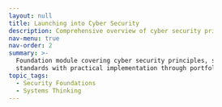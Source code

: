```yaml
---
layout: null
title: Launching into Cyber Security
description: Comprehensive overview of cyber security principles and secure system design
nav-menu: true
nav-order: 2
summary: >-
  Foundation module covering cyber security principles, secure system design, and professional
  standards with practical implementation through portfolio artefacts.
topic_tags:
  - Security Foundations
  - Systems Thinking
---
```


<!DOCTYPE html>
<html lang="en">
<head>
    <meta charset="UTF-8">
    <meta name="viewport" content="width=device-width, initial-scale=1.0">
    <title>Launching into Cyber Security | MSc Portfolio</title>
    <style>
        * {
            margin: 0;
            padding: 0;
            box-sizing: border-box;
        }

        :root {
            --primary: #00d4ff;
            --secondary: #0066ff;
            --dark: #0a0e27;
            --darker: #050816;
            --text: #e4e4e7;
            --text-secondary: #a1a1aa;
            --accent: #7c3aed;
            --success: #10b981;
            --warning: #f59e0b;
        }

        body {
            font-family: -apple-system, BlinkMacSystemFont, 'Segoe UI', system-ui, sans-serif;
            background: var(--darker);
            color: var(--text);
            line-height: 1.6;
            overflow-x: hidden;
        }

        /* Animated Background */
        .animated-bg {
            position: fixed;
            top: 0;
            left: 0;
            width: 100%;
            height: 100%;
            z-index: -1;
            background: linear-gradient(135deg, var(--darker) 0%, var(--dark) 100%);
        }

        .animated-bg::before {
            content: '';
            position: absolute;
            width: 200%;
            height: 200%;
            background: 
                radial-gradient(circle at 20% 50%, rgba(0, 212, 255, 0.1) 0%, transparent 50%),
                radial-gradient(circle at 80% 80%, rgba(124, 58, 237, 0.1) 0%, transparent 50%);
            animation: gradientShift 20s ease infinite;
        }

        @keyframes gradientShift {
            0%, 100% { transform: translate(0, 0); }
            50% { transform: translate(-50px, -50px); }
        }

        /* Navigation */
        nav {
            position: fixed;
            top: 0;
            width: 100%;
            padding: 1.5rem 5%;
            background: rgba(10, 14, 39, 0.8);
            backdrop-filter: blur(10px);
            z-index: 1000;
            border-bottom: 1px solid rgba(255, 255, 255, 0.1);
        }

        nav .container {
            max-width: 1400px;
            margin: 0 auto;
            display: flex;
            justify-content: space-between;
            align-items: center;
        }

        .logo {
            font-size: 1.5rem;
            font-weight: 700;
            background: linear-gradient(135deg, var(--primary), var(--accent));
            -webkit-background-clip: text;
            -webkit-text-fill-color: transparent;
            background-clip: text;
            text-decoration: none;
        }

        .nav-links {
            display: flex;
            gap: 2rem;
            list-style: none;
        }

        .nav-links a {
            color: var(--text);
            text-decoration: none;
            font-weight: 500;
            transition: all 0.3s ease;
        }

        /* Module Hero */
        .module-hero {
            padding: 8rem 5% 4rem;
            position: relative;
        }

        .module-hero-content {
            max-width: 1400px;
            margin: 0 auto;
            background: linear-gradient(135deg, rgba(0, 212, 255, 0.1), rgba(124, 58, 237, 0.1));
            border-radius: 24px;
            padding: 4rem 3rem;
            border: 1px solid rgba(255, 255, 255, 0.1);
            position: relative;
            overflow: hidden;
        }

        .module-hero-content::before {
            content: '';
            position: absolute;
            top: -50%;
            right: -50%;
            width: 200%;
            height: 200%;
            background: radial-gradient(circle, rgba(0, 212, 255, 0.1), transparent);
            animation: rotate 20s linear infinite;
        }

        @keyframes rotate {
            from { transform: rotate(0deg); }
            to { transform: rotate(360deg); }
        }

        .module-hero-content > * {
            position: relative;
            z-index: 1;
        }

        .module-badge {
            display: inline-block;
            background: rgba(0, 212, 255, 0.2);
            color: var(--primary);
            padding: 0.5rem 1.5rem;
            border-radius: 50px;
            font-size: 0.9rem;
            font-weight: 600;
            margin-bottom: 1.5rem;
            border: 1px solid rgba(0, 212, 255, 0.3);
        }

        .module-hero h1 {
            font-size: clamp(2.5rem, 5vw, 4rem);
            font-weight: 800;
            margin-bottom: 1.5rem;
            background: linear-gradient(135deg, #fff 0%, var(--primary) 100%);
            -webkit-background-clip: text;
            -webkit-text-fill-color: transparent;
            background-clip: text;
        }

        .module-hero p {
            font-size: 1.2rem;
            color: var(--text-secondary);
            line-height: 1.8;
            max-width: 900px;
        }

        /* Main Content */
        .main-content {
            max-width: 1400px;
            margin: 0 auto;
            padding: 4rem 5%;
        }

        .section-header {
            text-align: center;
            margin-bottom: 4rem;
        }

        .section-header h2 {
            font-size: 2.5rem;
            margin-bottom: 1rem;
            color: var(--text);
        }

        .section-header p {
            color: var(--text-secondary);
            font-size: 1.1rem;
        }

        .divider {
            width: 60px;
            height: 4px;
            background: linear-gradient(90deg, var(--primary), var(--accent));
            margin: 1rem auto;
            border-radius: 2px;
        }

        /* Learning Outcomes Grid */
        .outcomes-grid {
            display: grid;
            grid-template-columns: repeat(auto-fit, minmax(280px, 1fr));
            gap: 2rem;
            margin-bottom: 6rem;
        }

        .outcome-card {
            background: rgba(255, 255, 255, 0.03);
            border-radius: 20px;
            padding: 2.5rem;
            border: 1px solid rgba(255, 255, 255, 0.1);
            transition: all 0.3s ease;
        }

        .outcome-card:hover {
            background: rgba(255, 255, 255, 0.05);
            border-color: var(--primary);
            transform: translateY(-10px);
            box-shadow: 0 20px 40px rgba(0, 212, 255, 0.2);
        }

        .outcome-icon {
            width: 60px;
            height: 60px;
            background: linear-gradient(135deg, var(--primary), var(--accent));
            border-radius: 50%;
            display: flex;
            align-items: center;
            justify-content: center;
            font-size: 2rem;
            margin-bottom: 1.5rem;
        }

        .outcome-card h3 {
            color: var(--primary);
            margin-bottom: 1rem;
            font-size: 1.3rem;
        }

        .outcome-card p {
            color: var(--text-secondary);
            line-height: 1.7;
        }

        /* Artefacts Section */
        .artefacts-section {
            margin: 6rem 0;
        }

        .artefact {
            background: rgba(255, 255, 255, 0.03);
            border-radius: 20px;
            padding: 3rem;
            margin-bottom: 2rem;
            border-left: 5px solid var(--primary);
            border: 1px solid rgba(255, 255, 255, 0.1);
            border-left: 5px solid var(--primary);
            transition: all 0.3s ease;
        }

        .artefact:hover {
            background: rgba(255, 255, 255, 0.05);
            transform: translateX(10px);
        }

        .artefact-header {
            display: flex;
            align-items: center;
            gap: 1rem;
            margin-bottom: 1.5rem;
            flex-wrap: wrap;
        }

        .artefact-icon {
            font-size: 2.5rem;
        }

        .artefact-title {
            flex: 1;
            min-width: 200px;
        }

        .artefact-title h3 {
            color: var(--text);
            font-size: 1.5rem;
            margin-bottom: 0.5rem;
        }

        .unit-badge {
            display: inline-block;
            background: rgba(0, 212, 255, 0.1);
            color: var(--primary);
            padding: 0.3rem 1rem;
            border-radius: 20px;
            font-size: 0.85rem;
            font-weight: 600;
        }

        .artefact-content p {
            color: var(--text-secondary);
            line-height: 1.8;
            margin-bottom: 1rem;
        }

        .evidence-box {
            background: rgba(124, 58, 237, 0.1);
            border-left: 3px solid var(--accent);
            padding: 1.5rem;
            border-radius: 8px;
            margin: 1.5rem 0;
        }

        .evidence-box p {
            color: var(--text);
            margin: 0;
            font-size: 0.95rem;
        }

        .evidence-box a {
            color: var(--primary);
            text-decoration: none;
            font-weight: 600;
            transition: all 0.3s ease;
        }

        .evidence-box a:hover {
            color: var(--accent);
        }

        .feedback-box {
            background: rgba(16, 185, 129, 0.1);
            border-left: 3px solid var(--success);
            padding: 1.5rem;
            border-radius: 8px;
            margin: 1.5rem 0;
        }

        .feedback-box strong {
            color: var(--success);
        }

        /* SWOT Analysis */
        .swot-grid {
            display: grid;
            grid-template-columns: repeat(auto-fit, minmax(300px, 1fr));
            gap: 2rem;
            margin: 3rem 0;
        }

        .swot-card {
            background: rgba(255, 255, 255, 0.03);
            border-radius: 16px;
            padding: 2rem;
            border: 2px solid;
            transition: all 0.3s ease;
        }

        .swot-card.strengths {
            border-color: var(--success);
        }

        .swot-card.weaknesses {
            border-color: #ef4444;
        }

        .swot-card.opportunities {
            border-color: var(--warning);
        }

        .swot-card.threats {
            border-color: #8b5cf6;
        }

        .swot-card:hover {
            background: rgba(255, 255, 255, 0.05);
            transform: translateY(-5px);
        }

        .swot-card h3 {
            font-size: 1.5rem;
            margin-bottom: 1.5rem;
            display: flex;
            align-items: center;
            gap: 0.8rem;
        }

        .swot-card ul {
            list-style: none;
            padding: 0;
        }

        .swot-card li {
            padding: 0.8rem 0;
            padding-left: 2rem;
            position: relative;
            color: var(--text-secondary);
            line-height: 1.6;
        }

        .swot-card li::before {
            content: '→';
            position: absolute;
            left: 0;
            font-weight: bold;
        }

        .swot-card.strengths li::before { color: var(--success); }
        .swot-card.weaknesses li::before { color: #ef4444; }
        .swot-card.opportunities li::before { color: var(--warning); }
        .swot-card.threats li::before { color: #8b5cf6; }

        /* Action Plan */
        .action-plan {
            margin: 6rem 0;
        }

        .action-items {
            display: grid;
            gap: 2rem;
            margin-top: 3rem;
        }

        .action-item {
            background: rgba(255, 255, 255, 0.03);
            border-radius: 16px;
            padding: 2.5rem;
            border-top: 4px solid;
            transition: all 0.3s ease;
            border: 1px solid rgba(255, 255, 255, 0.1);
        }

        .action-item:nth-child(1) { border-top-color: var(--success); }
        .action-item:nth-child(2) { border-top-color: var(--primary); }
        .action-item:nth-child(3) { border-top-color: var(--warning); }
        .action-item:nth-child(4) { border-top-color: #ec4899; }
        .action-item:nth-child(5) { border-top-color: var(--accent); }

        .action-item:hover {
            background: rgba(255, 255, 255, 0.05);
            transform: translateY(-5px);
        }

        .action-header {
            display: flex;
            align-items: center;
            gap: 1rem;
            margin-bottom: 1.5rem;
        }

        .action-icon {
            width: 50px;
            height: 50px;
            border-radius: 50%;
            display: flex;
            align-items: center;
            justify-content: center;
            font-size: 1.5rem;
        }

        .action-item:nth-child(1) .action-icon { background: rgba(16, 185, 129, 0.2); }
        .action-item:nth-child(2) .action-icon { background: rgba(0, 212, 255, 0.2); }
        .action-item:nth-child(3) .action-icon { background: rgba(245, 158, 11, 0.2); }
        .action-item:nth-child(4) .action-icon { background: rgba(236, 72, 153, 0.2); }
        .action-item:nth-child(5) .action-icon { background: rgba(124, 58, 237, 0.2); }

        .action-content h4 {
            color: var(--text);
            font-size: 1.3rem;
            margin-bottom: 1rem;
        }

        .action-content p {
            color: var(--text-secondary);
            line-height: 1.7;
        }

        .action-footer {
            display: flex;
            justify-content: space-between;
            align-items: center;
            margin-top: 1.5rem;
            padding-top: 1.5rem;
            border-top: 1px solid rgba(255, 255, 255, 0.1);
        }

        .target-date {
            display: flex;
            align-items: center;
            gap: 0.5rem;
            padding: 0.5rem 1.2rem;
            border-radius: 20px;
            font-size: 0.9rem;
            font-weight: 600;
        }

        .action-item:nth-child(1) .target-date { background: rgba(16, 185, 129, 0.2); color: var(--success); }
        .action-item:nth-child(2) .target-date { background: rgba(0, 212, 255, 0.2); color: var(--primary); }
        .action-item:nth-child(3) .target-date { background: rgba(245, 158, 11, 0.2); color: var(--warning); }
        .action-item:nth-child(4) .target-date { background: rgba(236, 72, 153, 0.2); color: #ec4899; }
        .action-item:nth-child(5) .target-date { background: rgba(124, 58, 237, 0.2); color: var(--accent); }

        /* Conclusion */
        .conclusion-section {
            background: linear-gradient(135deg, rgba(0, 212, 255, 0.1), rgba(124, 58, 237, 0.1));
            border-radius: 24px;
            padding: 4rem 3rem;
            margin: 6rem 0;
            border: 1px solid rgba(255, 255, 255, 0.1);
        }

        .conclusion-header {
            display: flex;
            align-items: center;
            gap: 1.5rem;
            margin-bottom: 2rem;
        }

        .conclusion-icon {
            width: 70px;
            height: 70px;
            background: rgba(255, 255, 255, 0.1);
            border-radius: 50%;
            display: flex;
            align-items: center;
            justify-content: center;
            font-size: 2.5rem;
        }

        .conclusion-section h2 {
            font-size: 2.5rem;
            color: var(--text);
        }

        .conclusion-section p {
            color: var(--text);
            line-height: 1.8;
            font-size: 1.1rem;
            margin-bottom: 1.5rem;
        }

        /* Footer */
        footer {
            padding: 3rem 5%;
            border-top: 1px solid rgba(255, 255, 255, 0.1);
            text-align: center;
        }

        footer p {
            color: var(--text-secondary);
        }

        footer a {
            color: var(--primary);
            text-decoration: none;
        }

        /* Responsive */
        @media (max-width: 968px) {
            .nav-links {
                display: none;
            }

            .module-hero {
                padding: 6rem 5% 3rem;
            }

            .module-hero-content {
                padding: 3rem 2rem;
            }

            .outcomes-grid,
            .swot-grid {
                grid-template-columns: 1fr;
            }

            .artefact {
                padding: 2rem;
            }

            .artefact-header {
                flex-direction: column;
                align-items: flex-start;
            }
        }

        /* Smooth Scroll */
        html {
            scroll-behavior: smooth;
        }
    </style>
</head>
<body>
    <div class="animated-bg"></div>

    <!-- Navigation -->
    <nav>
        <div class="container">
            <a href="/" class="logo">DIOGO • CYBER SEC</a>
            <ul class="nav-links">
                <li><a href="/">Home</a></li>
                <li><a href="/about">About</a></li>
                <li><a href="#outcomes">Outcomes</a></li>
                <li><a href="#artefacts">Artefacts</a></li>
                <li><a href="#action-plan">Action Plan</a></li>
            </ul>
        </div>
    </nav>

    <!-- Module Hero -->
    <section class="module-hero">
        <div class="module-hero-content">
            <span class="module-badge">FOUNDATION MODULE</span>
            <h1>Launching into Cyber Security</h1>
            <p>
                This module provided a comprehensive overview of cyber security principles, secure system design, and professional standards. I implemented foundational concepts, regulatory frameworks, and ethical considerations in practical scenarios using portfolio artefacts. Throughout the process, I emphasised quantifiable results, effective communication, and systematic evaluation to foster ongoing enhancements.
            </p>
        </div>
    </section>

    <!-- Main Content -->
    <div class="main-content">
        <!-- Learning Outcomes -->
        <section id="outcomes">
            <div class="section-header">
                <h2>Learning Outcomes</h2>
                <div class="divider"></div>
                <p>Core competencies developed throughout this foundational module</p>
            </div>

            <div class="outcomes-grid">
                <div class="outcome-card">
                    <div class="outcome-icon">🛡️</div>
                    <h3>Core Concepts Mastery</h3>
                    <p>
                        Exhibit a comprehensive grasp of essential cyber security concepts (least privilege, defence-in-depth, secure-by-design, Zero Trust) and their foundational role in the development of resilient systems.
                    </p>
                </div>

                <div class="outcome-card">
                    <div class="outcome-icon">🎯</div>
                    <h3>Security Implementation</h3>
                    <p>
                        Implement security techniques (threat modelling, risk assessment, control selection) to guide design and operational decision-making within organisations.
                    </p>
                </div>

                <div class="outcome-card">
                    <div class="outcome-icon">📋</div>
                    <h3>Framework Assessment</h3>
                    <p>
                        Assess the efficacy of control frameworks (e.g., ISO/IEC 27001, NIST CSF 2.0) for aligned recommendations.
                    </p>
                </div>

                <div class="outcome-card">
                    <div class="outcome-icon">💬</div>
                    <h3>Communication Excellence</h3>
                    <p>
                        Appraise and communicate security findings to diverse audiences on risks and assurance.
                    </p>
                </div>
            </div>
        </section>

        <!-- Artefacts Section -->
        <section class="artefacts-section" id="artefacts">
            <div class="section-header">
                <h2>Artefacts and Feedback</h2>
                <div class="divider"></div>
                <p>Practical implementations and peer review throughout the module</p>
            </div>

            <!-- Artefact 1 -->
            <article class="artefact">
                <div class="artefact-header">
                    <span class="artefact-icon">💬</span>
                    <div class="artefact-title">
                        <h3>Collaborative Discussion 1 — Initial Post</h3>
                        <span class="unit-badge">UNIT 1</span>
                    </div>
                </div>
                <div class="artefact-content">
                    <p>
                        Introduced the Log4j case to frame economic, legal (GDPR), and reputational impacts of cyber security; advocated for proactive investment over reactive spending and underlined the relationship between compliance and trust.
                    </p>
                    <div class="evidence-box">
                        <p>
                            <strong>📁 Evidence:</strong>
                            <a href="/assets/LauchingIntoCybersecurity/Initial%20Post.pdf" target="_blank" rel="noopener">Initial Post.pdf</a>
                        </p>
                    </div>
                    <div class="feedback-box">
                        <p>
                            <strong>✓ Feedback:</strong> Formative comments suggested including specific case examples and clearer connections from risk to control to outcome in future posts.
                        </p>
                    </div>
                </div>
            </article>

            <!-- Artefact 2 -->
            <article class="artefact">
                <div class="artefact-header">
                    <span class="artefact-icon">📊</span>
                    <div class="artefact-title">
                        <h3>Unit 3 - Summary Post</h3>
                        <span class="unit-badge">UNIT 3</span>
                    </div>
                </div>
                <div class="artefact-content">
                    <p>
                        Consolidated insights from the Log4j discussion, highlighting economic impacts, regulatory obligations (GDPR Art. 32), and reputational effects, with peer-suggested real-world examples.
                    </p>
                    <div class="evidence-box">
                        <p>
                            <strong>📁 Evidence:</strong>
                            <a href="/assets/LauchingIntoCybersecurity/Summary%20Post.pdf" target="_blank" rel="noopener">Summary Post.pdf</a>
                        </p>
                    </div>
                    <div class="feedback-box">
                        <p>
                            <strong>✓ Feedback:</strong> Involvement of peers enhanced the justification for implementing patching and monitoring, while the precision of the recommendations was improved.
                        </p>
                    </div>
                </div>
            </article>

            <!-- Artefact 3 -->
            <article class="artefact">
                <div class="artefact-header">
                    <span class="artefact-icon">📊</span>
                    <div class="artefact-title">
                        <h3>Unit 3 - Summary Post</h3>
                        <span class="unit-badge">UNIT 3</span>
                    </div>
                </div>
                <div class="artefact-content">
                    <p>
                        Consolidated insights from the Log4j discussion, highlighting economic impacts, regulatory obligations (GDPR Art. 32), and reputational effects, with peer-suggested real-world examples.
                    </p>
                    <div class="evidence-box">
                        <p>
                            <strong>📁 Evidence:</strong>
                            <a href="/assets/LauchingIntoCybersecurity/Summary%20Post.pdf" target="_blank" rel="noopener">Summary Post (PDF)</a>
                        </p>
                    </div>
                    <div class="feedback-box">
                        <p>
                            <strong>✓ Feedback:</strong> Involvement of peers enhanced the justification for implementing patching and monitoring, while the precision of the recommendations was improved.
                        </p>
                    </div>
                </div>
            </article>

            <!-- Artefact 4 -->
            <article class="artefact">
                <div class="artefact-header">
                    <span class="artefact-icon">📝</span>
                    <div class="artefact-title">
                        <h3>Key Considerations for Implementing a Comprehensive Backup and Recovery Plan for an Online Shopping System (OSS)</h3>
                        <span class="unit-badge">UNIT 9</span>
                    </div>
                </div>
                <div class="artefact-content">
                    <p>
                        Key considerations for an e-commerce backup and recovery plan include risk assessment, layered controls, failover, redundancy, RTO/RPO alignment, integrity checks, log monitoring, and routine recovery validation, highlighting governance and testing for resilient service continuity.
                    </p>
                    <div class="evidence-box">
                        <p>
                            <strong>📁 Evidence:</strong>
                            <a href="/assets/LauchingIntoCybersecurity/Essay9.pdf" target="_blank" rel="noopener">Essay9.pdf</a>
                        </p>
                    </div>
                    <div class="feedback-box">
                        <p>
                            <strong>✓ Feedback:</strong> Prioritise risk-to-control traceability and include dashboardable metrics for executives.
                        </p>
                    </div>
                </div>
            </article>

            <!-- Artefact 5 -->
            <article class="artefact">
                <div class="artefact-header">
                    <span class="artefact-icon">🔒</span>
                    <div class="artefact-title">
                        <h3>Unit 12 — Secure Backup Application (Python)</h3>
                        <span class="unit-badge">UNIT 12</span>
                    </div>
                </div>
                <div class="artefact-content">
                    <p>
                        Created a secure backup prototype using secure-by-design and Zero Trust principles: TLS transport, credential authentication, encryption at rest and in transit, and integrity checks. The README covers assumptions, threat model, and testing methods.
                    </p>
                    <div class="evidence-box">
                        <p style="margin-bottom: 0.8rem;">
                            <strong>📁 Evidence folder:</strong> <code style="background: rgba(124, 58, 237, 0.1); padding: 0.3rem 0.6rem; border-radius: 4px;">assets/LauchingIntoCybersecurity/unit12</code>
                        </p>
                        <p>
                            <strong>🗂️ Key files:</strong><br>
                            <a href="/assets/LauchingIntoCybersecurity/unit12/secure_backup.py" target="_blank" rel="noopener">secure_backup.py</a> •
                            <a href="/assets/LauchingIntoCybersecurity/unit12/requirements.txt" target="_blank" rel="noopener">requirements.txt</a> •
                            <a href="/assets/LauchingIntoCybersecurity/unit12/README.md" target="_blank" rel="noopener">README.md</a> •
                            <a href="/assets/LauchingIntoCybersecurity/unit12/TestData/ResultsScreenshots.pdf" target="_blank" rel="noopener">TestData/ResultsScreenshots.pdf</a>
                        </p>
                    </div>
                    <div class="feedback-box">
                        <p>
                            <strong>✓ Feedback:</strong> Test plan and integrity verification received positive feedback. Next steps include secret management, key rotation, and automated restoration tests.
                        </p>
                    </div>
                </div>
            </article>

            <!-- Artefact 6 -->
            <article class="artefact">
                <div class="artefact-header">
                    <span class="artefact-icon">📈</span>
                    <div class="artefact-title">
                        <h3>Risk Analysis — Summary</h3>
                        <span class="unit-badge">SUMMARY</span>
                    </div>
                </div>
                <div class="artefact-content">
                    <p>
                        During the Log4j analysis and backup/recovery efforts, I focused on practical risk management over theoretical catalogues. Decisions were driven by regulatory requirements (notably GDPR Article 32), service-continuity objectives (including Recovery Time Objectives and Recovery Point Objectives), and validated controls such as Transport Layer Security, encryption, credential verification, and integrity checks.
                    </p>
                    <div class="evidence-box">
                        <p>
                            <strong>📁 Evidence:</strong>
                            <a href="/assets/LauchingIntoCybersecurity/Initial%20Post.pdf" target="_blank" rel="noopener">Initial Post.pdf</a> (p.1);
                            <a href="/assets/LauchingIntoCybersecurity/Summary%20Post.pdf" target="_blank" rel="noopener">Summary Post.pdf</a> (p.1);
                            <a href="/assets/LauchingIntoCybersecurity/Essay9.pdf" target="_blank" rel="noopener">Essay9.pdf</a> (pp.1–3);
                            <a href="/assets/LauchingIntoCybersecurity/unit12/README.md" target="_blank" rel="noopener">Unit 12 README</a>
                        </p>
                    </div>
                </div>
            </article>
        </section>

        <!-- SWOT Analysis -->
        <section id="swot">
            <div class="section-header">
                <h2>Personal SWOT Analysis</h2>
                <div class="divider"></div>
                <p>Self-evaluation of capabilities and development areas</p>
            </div>

            <div class="swot-grid">
                <div class="swot-card strengths">
                    <h3><span>💪</span> Strengths</h3>
                    <ul>
                        <li>Systematic approach to frameworks, assessments, and documentation</li>
                        <li>Strong grasp of NIST, ISO/IEC 27001, OWASP</li>
                        <li>Multilingual communication and cross-functional teamwork</li>
                    </ul>
                </div>

                <div class="swot-card weaknesses">
                    <h3><span>⚠️</span> Weaknesses</h3>
                    <ul>
                        <li>Limited experience in quantitative risk modelling</li>
                        <li>Still building governance/policy-writing skills</li>
                        <li>Need deeper hands-on penetration testing exposure</li>
                    </ul>
                </div>

                <div class="swot-card opportunities">
                    <h3><span>🚀</span> Opportunities</h3>
                    <ul>
                        <li>Gain formal certification (CISSP/CISM) to validate expertise</li>
                        <li>Leverage e-portfolio for job applications in UK market</li>
                        <li>Contribute to open-source security projects or publications</li>
                    </ul>
                </div>

                <div class="swot-card threats">
                    <h3><span>⚡</span> Threats</h3>
                    <ul>
                        <li>Rapidly evolving threat landscape outpacing current knowledge</li>
                        <li>High competition for senior security roles</li>
                        <li>Potential burnout from balancing study, work, and upskilling</li>
                    </ul>
                </div>
            </div>
        </section>

        <!-- Action Plan -->
        <section class="action-plan" id="action-plan">
            <div class="section-header">
                <h2>Action Plan</h2>
                <div class="divider"></div>
                <p>Concrete steps to address weaknesses and capitalize on opportunities</p>
            </div>

            <div class="action-items">
                <div class="action-item">
                    <div class="action-header">
                        <div class="action-icon">🔍</div>
                        <div class="action-content">
                            <h4>Monitor Threat Landscape</h4>
                            <p><strong>Steps:</strong> Subscribe to CVE/ENISA/NCSC feeds; weekly review and log one relevant vulnerability/TTP mapped to current controls.</p>
                        </div>
                    </div>
                    <div class="action-footer">
                        <span class="target-date">📅 Target: 2024-12-15</span>
                    </div>
                </div>

                <div class="action-item">
                    <div class="action-header">
                        <div class="action-icon">📊</div>
                        <div class="action-content">
                            <h4>Build Quantitative Risk Scenarios</h4>
                            <p><strong>Steps:</strong> Develop scenario models (ransomware vs insider breach) and dashboards of assumptions/impacts; define action thresholds.</p>
                        </div>
                    </div>
                    <div class="action-footer">
                        <span class="target-date">📅 Target: 2025-02-01</span>
                    </div>
                </div>

                <div class="action-item">
                    <div class="action-header">
                        <div class="action-icon">🏛️</div>
                        <div class="action-content">
                            <h4>Enhance Governance Capability</h4>
                            <p><strong>Steps:</strong> Study for CISSP/CISM; join a study group; apply governance patterns in projects; attempt exams; integrate new controls.</p>
                        </div>
                    </div>
                    <div class="action-footer">
                        <span class="target-date">📅 Target: 2025-08-01</span>
                    </div>
                </div>

                <div class="action-item">
                    <div class="action-header">
                        <div class="action-icon">🗣️</div>
                        <div class="action-content">
                            <h4>Improve Communication Skills</h4>
                            <p><strong>Steps:</strong> Practise narrative slide walkthroughs; collect peer feedback on clarity; present Unit 12 to a non-technical audience.</p>
                        </div>
                    </div>
                    <div class="action-footer">
                        <span class="target-date">📅 Target: 2025-01-15</span>
                    </div>
                </div>

                <div class="action-item">
                    <div class="action-header">
                        <div class="action-icon">✍️</div>
                        <div class="action-content">
                            <h4>Share Knowledge</h4>
                            <p><strong>Steps:</strong> Publish three short posts on threat modelling and backups; track engagement.</p>
                        </div>
                    </div>
                    <div class="action-footer">
                        <span class="target-date">📅 Target: 2025-03-01</span>
                    </div>
                </div>
            </div>
        </section>

        <!-- Conclusion -->
        <section class="conclusion-section">
            <div class="conclusion-header">
                <div class="conclusion-icon">🎯</div>
                <h2>Conclusion</h2>
            </div>
            <p>
                I entered confident in my technical skills and learned that resilience and ethics are central. I improved my ability to express risk in business terms while deepening governance and ethical awareness. I view security as an ongoing process requiring continuous threat assessment, collaboration, and evidence-based decisions.
            </p>
            <p>
                Reflection produced concrete next steps that I'll apply in future projects to ensure security measures positively impact the organisation. I'm committed to lifelong learning, sharing best practice, and addressing emerging cybersecurity challenges.
            </p>
        </section>
    </div>

    <!-- Footer -->
    <footer>
        <p>&copy; 2025 MSc Cyber Security Portfolio • Designed by Diogo</p>
    </footer>

    <script>
        // Smooth scrolling
        document.querySelectorAll('a[href^="#"]').forEach(anchor => {
            anchor.addEventListener('click', function (e) {
                e.preventDefault();
                const target = document.querySelector(this.getAttribute('href'));
                if (target) {
                    target.scrollIntoView({ behavior: 'smooth', block: 'start' });
                }
            });
        });

        // Intersection Observer for animations
        const observerOptions = {
            threshold: 0.1,
            rootMargin: '0px 0px -50px 0px'
        };

        const observer = new IntersectionObserver((entries) => {
            entries.forEach(entry => {
                if (entry.isIntersecting) {
                    entry.target.style.opacity = '1';
                    entry.target.style.transform = 'translateY(0)';
                }
            });
        }, observerOptions);

        document.querySelectorAll('.outcome-card, .artefact, .swot-card, .action-item').forEach(el => {
            el.style.opacity = '0';
            el.style.transform = 'translateY(30px)';
            el.style.transition = 'all 0.6s ease';
            observer.observe(el);
        });
    </script>
</body>
</html>
